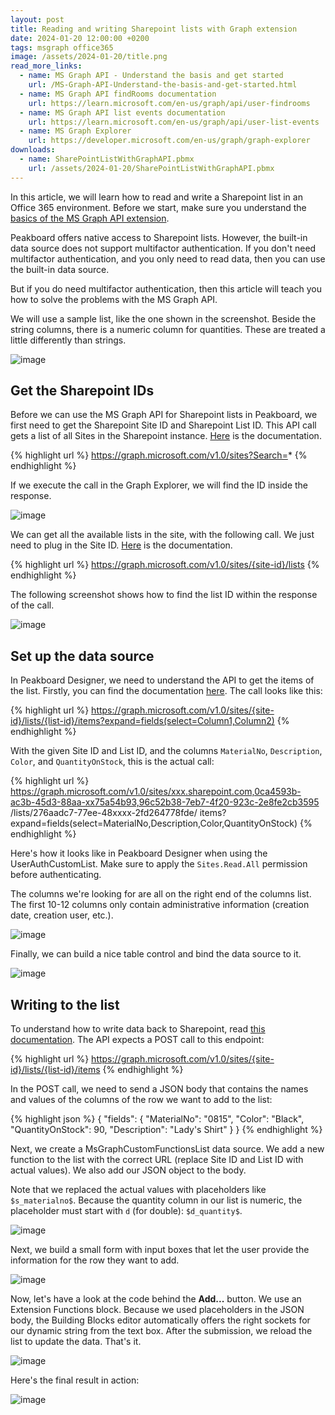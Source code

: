 ```yaml
---
layout: post
title: Reading and writing Sharepoint lists with Graph extension
date: 2024-01-20 12:00:00 +0200
tags: msgraph office365
image: /assets/2024-01-20/title.png
read_more_links:
  - name: MS Graph API - Understand the basis and get started
    url: /MS-Graph-API-Understand-the-basis-and-get-started.html
  - name: MS Graph API findRooms documentation
    url: https://learn.microsoft.com/en-us/graph/api/user-findrooms
  - name: MS Graph API list events documentation
    url: https://learn.microsoft.com/en-us/graph/api/user-list-events
  - name: MS Graph Explorer
    url: https://developer.microsoft.com/en-us/graph/graph-explorer
downloads:
  - name: SharePointListWithGraphAPI.pbmx
    url: /assets/2024-01-20/SharePointListWithGraphAPI.pbmx
---
```

In this article, we will learn how to read and write a Sharepoint list in an Office 365 environment. Before we start, make sure you understand the [basics of the MS Graph API extension](/MS-Graph-API-Understand-the-basis-and-get-started.html).

Peakboard offers native access to Sharepoint lists.
However, the built-in data source does not support multifactor authentication.
If you don't need multifactor authentication, and you only need to read data, then you can use the built-in data source.
 
But if you do need multifactor authentication, then this article will teach you how to solve the problems with the MS Graph API.

We will use a sample list, like the one shown in the screenshot. Beside the string columns, there is a numeric column for quantities. These are treated a little differently than strings.

![image](/assets/2024-01-20/005.png)

## Get the Sharepoint IDs

Before we can use the MS Graph API for Sharepoint lists in Peakboard,
we first need to get the Sharepoint Site ID and Sharepoint List ID.
This API call gets a list of all Sites in the Sharepoint instance. [Here](https://learn.microsoft.com/en-us/graph/api/site-list?view=graph-rest-1.0&tabs=http) is the documentation.

{% highlight url %}
https://graph.microsoft.com/v1.0/sites?Search=*
{% endhighlight %}

If we execute the call in the Graph Explorer, we will find the ID inside the response.

![image](/assets/2024-01-20/010.png)

We can get all the available lists in the site, with the following call. We just need to plug in the Site ID. [Here]( https://learn.microsoft.com/en-us/graph/api/list-list?view=graph-rest-1.0&tabs=http) is the documentation.

{% highlight url %}
https://graph.microsoft.com/v1.0/sites/{site-id}/lists
{% endhighlight %}

The following screenshot shows how to find the list ID within the response of the call.

![image](/assets/2024-01-20/020.png)

## Set up the data source

In Peakboard Designer, we need to understand the API to get the items of the list. Firstly, you can find the documentation [here](https://learn.microsoft.com/en-us/graph/api/listitem-list?view=graph-rest-1.0&tabs=http). The call looks like this:

{% highlight url %}
https://graph.microsoft.com/v1.0/sites/{site-id}/lists/{list-id}/items?expand=fields(select=Column1,Column2)
{% endhighlight %}

With the given Site ID and List ID, and the columns `MaterialNo`, `Description`, `Color`, and `QuantityOnStock`, this is the actual call:

{% highlight url %}
https://graph.microsoft.com/v1.0/sites/xxx.sharepoint.com,0ca4593b-ac3b-45d3-88aa-xx75a54b93,96c52b38-7eb7-4f20-923c-2e8fe2cb3595
    /lists/276aadc7-77ee-48xxxx-2fd264778fde/
    items?expand=fields(select=MaterialNo,Description,Color,QuantityOnStock)
{% endhighlight %}

Here's how it looks like in Peakboard Designer when using the UserAuthCustomList. Make sure to apply the `Sites.Read.All` permission before authenticating.

The columns we're looking for are all on the right end of the columns list. The first 10-12 columns only contain administrative information (creation date, creation user, etc.).

![image](/assets/2024-01-20/030.png)

Finally, we can build a nice table control and bind the data source to it.

![image](/assets/2024-01-20/040.png)

## Writing to the list

To understand how to write data back to Sharepoint, read [this documentation](https://learn.microsoft.com/en-us/graph/api/listitem-create?view=graph-rest-1.0&tabs=http). The API expects a POST call to this endpoint:

{% highlight url %}
https://graph.microsoft.com/v1.0/sites/{site-id}/lists/{list-id}/items
{% endhighlight %}

In the POST call, we need to send a JSON body that contains the names and values of the columns of the row we want to add to the list:

{% highlight json %}
{
  "fields": {
    "MaterialNo": "0815",
    "Color": "Black",
    "QuantityOnStock": 90,
    "Description": "Lady's Shirt"
  }
}
{% endhighlight %}

Next, we create a MsGraphCustomFunctionsList data source. We add a new function to the list with the correct URL (replace Site ID and List ID with actual values). We also add our JSON object to the body.

Note that we replaced the actual values with placeholders like `$s_materialno$`. Because the quantity column in our list is numeric, the placeholder must start with `d` (for double): `$d_quantity$`.

![image](/assets/2024-01-20/050.png)

Next, we build a small form with input boxes that let the user provide the information for the row they want to add.

![image](/assets/2024-01-20/060.png)

Now, let's have a look at the code behind the **Add...** button. We use an Extension Functions block. Because we used placeholders in the JSON body, the Building Blocks editor automatically offers the right sockets for our dynamic string from the text box. After the submission, we reload the list to update the data. That's it.

![image](/assets/2024-01-20/070.png)

Here's the final result in action:

![image](/assets/2024-01-20/result.gif)